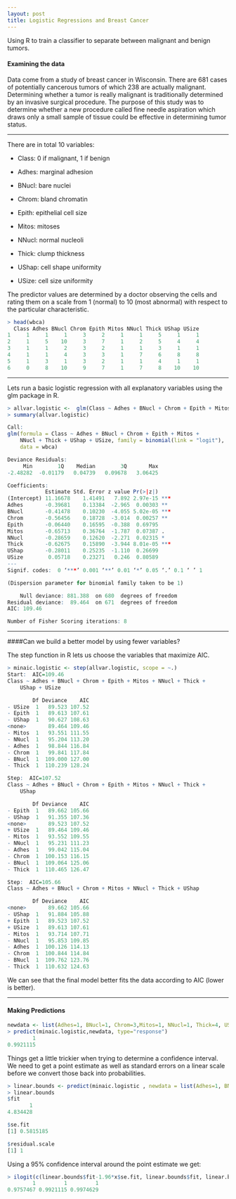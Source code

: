 ```yaml
---
layout: post
title: Logistic Regressions and Breast Cancer
---
```


Using R to train a classifier to separate between malignant and benign tumors.

#### Examining the data

Data come from a study of breast cancer in Wisconsin. There are 681 cases of potentially cancerous tumors of which 238 are actually malignant. Determining whether a tumor is really malignant is traditionally determined by an invasive surgical procedure. The purpose of this study was to determine whether a new procedure called fine needle aspiration which draws only a small sample of tissue could be effective in determining tumor status.  


---
There are in total 10 variables:

- Class: 0 if malignant, 1 if benign

- Adhes: marginal adhesion

- BNucl: bare nuclei

- Chrom: bland chromatin

- Epith: epithelial cell size

- Mitos: mitoses

- NNucl: normal nucleoli

- Thick: clump thickness

- UShap: cell shape uniformity

- USize: cell size uniformity

The predictor values are determined by a doctor observing the cells and rating them on a scale from 1 (normal) to 10 (most abnormal) with respect to the particular characteristic.

```R
> head(wbca)
  Class Adhes BNucl Chrom Epith Mitos NNucl Thick UShap USize
1     1     1     1     3     2     1     1     5     1     1
2     1     5    10     3     7     1     2     5     4     4
3     1     1     2     3     2     1     1     3     1     1
4     1     1     4     3     3     1     7     6     8     8
5     1     3     1     3     2     1     1     4     1     1
6     0     8    10     9     7     1     7     8    10    10
```
---
Lets run a basic logistic regression with all explanatory variables using the glm package in R.

```R
> allvar.logistic <-  glm(Class ~ Adhes + BNucl + Chrom + Epith + Mitos + NNucl + Thick + UShap + USize, family = binomial(link = 'logit'),wbca)
> summary(allvar.logistic)

Call:
glm(formula = Class ~ Adhes + BNucl + Chrom + Epith + Mitos +
    NNucl + Thick + UShap + USize, family = binomial(link = "logit"),
    data = wbca)

Deviance Residuals:
     Min        1Q    Median        3Q       Max  
-2.48282  -0.01179   0.04739   0.09678   3.06425  

Coefficients:
            Estimate Std. Error z value Pr(>|z|)
(Intercept) 11.16678    1.41491   7.892 2.97e-15 ***
Adhes       -0.39681    0.13384  -2.965  0.00303 **
BNucl       -0.41478    0.10230  -4.055 5.02e-05 ***
Chrom       -0.56456    0.18728  -3.014  0.00257 **
Epith       -0.06440    0.16595  -0.388  0.69795
Mitos       -0.65713    0.36764  -1.787  0.07387 .  
NNucl       -0.28659    0.12620  -2.271  0.02315 *  
Thick       -0.62675    0.15890  -3.944 8.01e-05 ***
UShap       -0.28011    0.25235  -1.110  0.26699
USize        0.05718    0.23271   0.246  0.80589
---
Signif. codes:  0 ‘***’ 0.001 ‘**’ 0.01 ‘*’ 0.05 ‘.’ 0.1 ‘ ’ 1

(Dispersion parameter for binomial family taken to be 1)

    Null deviance: 881.388  on 680  degrees of freedom
Residual deviance:  89.464  on 671  degrees of freedom
AIC: 109.46

Number of Fisher Scoring iterations: 8
```
---
####Can we build a better model by using fewer variables?

The step function in R lets us choose the variables that maximize AIC.

```R
> minaic.logistic <- step(allvar.logistic, scope = ~.)
Start:  AIC=109.46
Class ~ Adhes + BNucl + Chrom + Epith + Mitos + NNucl + Thick +
    UShap + USize

        Df Deviance    AIC
- USize  1   89.523 107.52
- Epith  1   89.613 107.61
- UShap  1   90.627 108.63
<none>       89.464 109.46
- Mitos  1   93.551 111.55
- NNucl  1   95.204 113.20
- Adhes  1   98.844 116.84
- Chrom  1   99.841 117.84
- BNucl  1  109.000 127.00
- Thick  1  110.239 128.24

Step:  AIC=107.52
Class ~ Adhes + BNucl + Chrom + Epith + Mitos + NNucl + Thick +
    UShap

        Df Deviance    AIC
- Epith  1   89.662 105.66
- UShap  1   91.355 107.36
<none>       89.523 107.52
+ USize  1   89.464 109.46
- Mitos  1   93.552 109.55
- NNucl  1   95.231 111.23
- Adhes  1   99.042 115.04
- Chrom  1  100.153 116.15
- BNucl  1  109.064 125.06
- Thick  1  110.465 126.47

Step:  AIC=105.66
Class ~ Adhes + BNucl + Chrom + Mitos + NNucl + Thick + UShap

        Df Deviance    AIC
<none>       89.662 105.66
- UShap  1   91.884 105.88
+ Epith  1   89.523 107.52
+ USize  1   89.613 107.61
- Mitos  1   93.714 107.71
- NNucl  1   95.853 109.85
- Adhes  1  100.126 114.13
- Chrom  1  100.844 114.84
- BNucl  1  109.762 123.76
- Thick  1  110.632 124.63
```
We can see that the final model better fits the data according to AIC (lower is better).

---
#### Making Predictions
```R
newdata <- list(Adhes=1, BNucl=1, Chrom=3,Mitos=1, NNucl=1, Thick=4, UShap=1)
> predict(minaic.logistic,newdata, type="response")
        1
0.9921115
```

Things get a little trickier when trying to determine a confidence interval.
We need to get a point estimate as well as standard errors on a linear scale before
we convert those back into probabilities.

```R
> linear.bounds <- predict(minaic.logistic , newdata = list(Adhes=1, BNucl=1, Chrom=3, Mitos=1, NNucl=1, Thick=4, UShap=1), type="link", se.fit=TRUE)
> linear.bounds
$fit
       1
4.834428

$se.fit
[1] 0.5815185

$residual.scale
[1] 1

```
Using a 95% confidence interval around the point estimate we get:

```R
> ilogit(c(linear.bounds$fit-1.96*x$se.fit, linear.bounds$fit, linear.bounds$fit+1.96*x$se.fit))
        1         1         1
0.9757467 0.9921115 0.9974629
```
